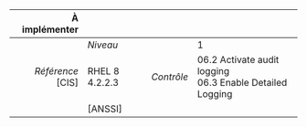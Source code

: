 
|           À implémenter    |    |    |    |
|----------------:|:---|---:|:---|
|                 |*Niveau*|| 1 |
|*Référence* [CIS]| RHEL 8 4.2.2.3 |*Contrôle*| 06.2 Activate audit logging<br>06.3 Enable Detailed Logging |
|                 |[ANSSI] ||  |

